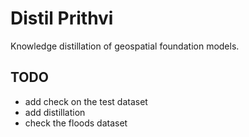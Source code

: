 # Distil Prithvi

Knowledge distillation of geospatial foundation models.

## TODO
* add check on the test dataset
* add distillation
* check the floods dataset
